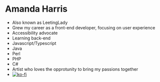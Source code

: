 # Amanda Harris
- Also known as LeetingLady
- Grew my career as a front-end developer, focusing on user experience
- Accessibility advocate
- Learning back-end
- Javascript/Typescript
- Java
- Perl
- PHP
- C#
- Artist who loves the opprotunity to bring my passions together
- [![ko-fi](https://ko-fi.com/img/githubbutton_sm.svg)](https://ko-fi.com/W7W1482YS)
